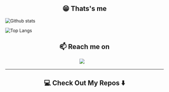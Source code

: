 <h2 align="center">😁 Thats's me </h2>

![Github stats](https://github-readme-stats.vercel.app/api?username=Imperiali&layout=compact&hide_border=true&count_private=true&show_icons=true&theme=gotham&include_all_commits=true)

![Top Langs](https://github-readme-stats.vercel.app/api/top-langs/?username=Imperiali&layout=compact&hide_border=true&count_private=true&show_icons=true&theme=gotham&hide=html,css)

<h2  align="center">📫 Reach me on</h2>
<p align="center">
  <a target="_blank"href="https://www.linkedin.com/in/igor-imperiali/"><img src="https://img.shields.io/badge/linkedin-%230077B5.svg?&style=for-the-badge&logo=linkedin&logoColor=white" /></a>&nbsp;&nbsp;&nbsp;&nbsp;
</p>

<hr>

<h2  align="center">💻 Check Out My Repos ⬇️ </h2>

<!--
**imperiali/imperiali** is a ✨ _special_ ✨ repository because its `README.md` (this file) appears on your GitHub profile.

Here are some ideas to get you started:

- 🔭 I’m currently working on ...
- 🌱 I’m currently learning ...
- 👯 I’m looking to collaborate on ...
- 🤔 I’m looking for help with ...
- 💬 Ask me about ...
- 📫 How to reach me: ...
- 😄 Pronouns: ...
- ⚡ Fun fact: ...
-->

